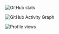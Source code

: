 <!--
![Metrics](https://metrics.lecoq.io/stravo1?template=classic&languages=1&repositories=1&lines=1&repositories=100&repositories.batch=100&repositories.forks=false&repositories.affiliations=owner&languages.ignored=css%2C%20html&languages.limit=8&languages.sections=most-used&languages.colors=github&languages.aliases=c%2B%2B&languages.threshold=0%25&languages.indepth=false&languages.analysis.timeout=30&languages.categories=markup%2C%20programming&languages.recent.categories=markup%2C%20programming&languages.recent.load=300&languages.recent.days=14&repositories.featured=stravo1%2Fstacc&config.timezone=Asia%2FCalcutta)

![Metrics](https://metrics.lecoq.io/stravo1?template=classic&languages=1&introduction=1&isocalendar=1&repositories=1&repositories=100&repositories.batch=100&repositories.forks=false&repositories.affiliations=owner&isocalendar.duration=half-year&languages.limit=8&languages.sections=most-used&languages.colors=github&languages.threshold=0%25&languages.indepth=false&languages.analysis.timeout=15&languages.categories=markup%2C%20programming&languages.recent.categories=markup%2C%20programming&languages.recent.load=300&languages.recent.days=14&introduction.title=true&config.timezone=Asia%2FCalcutta)

- 👋 Hi, I’m @Stravo1
- 👀 I’m interested in anything related to computers... anything
- 🌱 I’m currently learning C, asssembly, and intermediate web-dev stuff.
- 📫 How to reach me? jst email man (for now): stravoone@gmail.com
-->
<!---
Stravo1/Stravo1 is a ✨ special ✨ repository because its `README.md` (this file) appears on your GitHub profile.
You can click the Preview link to take a look at your changes.
--->


![GitHub stats](https://github-readme-stats.vercel.app/api?username=stravo1&show_icons=true)  

![GitHub Activity Graph](https://activity-graph.herokuapp.com/graph?username=stravo1)  

![Profile views](https://gpvc.arturio.dev/stravo1)  
